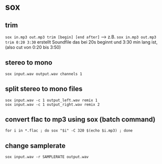 # sox

## trim

`sox in.mp3 out.mp3 trim [begin] [end after]`
--> z.B. `sox in.mp3 out.mp3 trim 0:20 3:30` erstellt Soundfile das bei 20s beginnt und 3:30 min lang ist, (also cut von 0:20 bis 3:50)

## stereo to mono

`sox input.wav output.wav channels 1`

## split stereo to mono files

```
sox input.wav -c 1 output_left.wav remix 1
sox input.wav -c 1 output_right.wav remix 2
```

## convert flac to mp3 using sox (batch command)

`for i in *.flac ; do sox "$i" -C 320 $(echo $i.mp3) ; done`

## change samplerate

`sox input.wav -r SAMPLERATE output.wav`